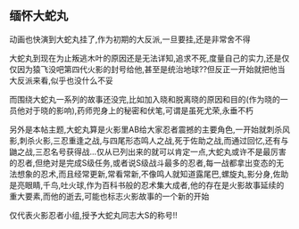 ## 缅怀大蛇丸 ##

动画也快演到大蛇丸挂了,作为初期的大反派,一旦要挂,还是非常舍不得

大蛇丸到现在为止叛逃木叶的原因还是无法详知,追求不死,度量自己的实力,还是仅仅因为猿飞没吧第四代火影的封号给他,甚至是统治地球??但反正一开始就把他当大反派来看,似乎也没什么不妥

而围绕大蛇丸一系列的故事还没完,比如加入晓和脱离晓的原因和目的(作为晓的一员他对于晓的影响),药师兜身上的秘密和伏笔,可谓是虽死尤荣,永垂不朽

另外是本帖主题,大蛇丸算是火影里AB给大家忍者震撼的主要角色,一开始就刺杀风影,刺杀火影,三忍重逢之战,与四尾形态鸣人之战,死于佐助之战,而通过回忆,还有与鼬之战,三忍名号获得战...仅从已列出来的就可以肯定一点,大蛇丸或许不是最厉害的忍者,但绝对是完成S级任务,或者说S级战斗最多的忍者,每一战都拿出变态的无法想象的忍术,而且经常更新,常看常新,不像鸣人就知道露尾巴,螺旋丸,影分身,佐助是亮眼睛,千鸟,吐火球,作为百科书般的忍术集大成者,他的存在是火影故事延续的重大要素,而他的逝去,可能也标志火影故事的一个新的开始

仅代表火影忍者小组,授予大蛇丸同志大S的称号!!